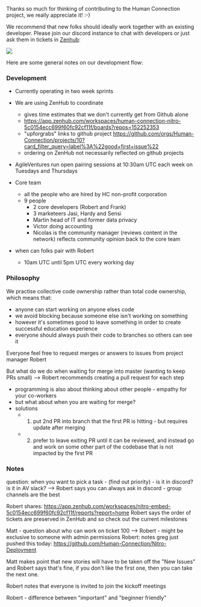 Thanks so much for thinking of contributing to the Human Connection project, we really appreciate it! :-)

We recommend that new folks should ideally work together with an existing developer.  Please join our discord instance to chat with developers or just ask them in tickets in [Zenhub](https://app.zenhub.com/workspaces/human-connection-nitro-5c0154ecc699f60fc92cf11f/boards?repos=152252353):

![](https://dl.dropbox.com/s/vbmcihkduy9dhko/Screenshot%202019-01-03%2015.50.11.png?dl=0)

Here are some general notes on our development flow:

### Development 

* Currently operating in two week sprints
* We are using ZenHub to coordinate
  - gives time estimates that we don't currently get from Github alone
  - https://app.zenhub.com/workspaces/human-connection-nitro-5c0154ecc699f60fc92cf11f/boards?repos=152252353
  - "upforgrabs" links to github project https://github.com/orgs/Human-Connection/projects/10?card_filter_query=label%3A%22good+first+issue%22
  - ordering on ZenHub not necessarily reflected on github projects

* AgileVentures run open pairing sessions at 10:30am UTC each week on Tuesdays and Thursdays

* Core team
  - all the people who are hired by HC non-profit corporation
  - 9 people
    - 2 core developers (Robert and Frank)
    - 3 marketeers Jasi, Hardy and Sensi
    - Martin head of IT and former data privacy
    - Victor doing accounting
    - Nicolas is the community manager (reviews content in the network) reflects community opinion back to the core team
    
* when can folks pair with Robert
  - 10am UTC until 5pm UTC every working day
  
### Philosophy

We practise collective code ownership rather than total code ownership, which means that:

* anyone can start working on anyone elses code
* we avoid blocking because someone else isn't working on something
* however it's sometimes good to leave something in order to create successful education experience
* everyone should always push their code to branches so others can see it

Everyone feel free to request merges or answers to issues from project manager Robert

But what do we do when waiting for merge into master (wanting to keep PRs small)
  --> Robert recommends creating a pull request for each step
 - programming is also about thinking about other people - empathy for your co-workers
  - but what about when you are waiting for merge?
  - solutions
    - 1) put 2nd PR into branch that the first PR is hitting - but requires update after merging
    - 2) prefer to leave exiting PR until it can be reviewed, and instead go and work on some other part of the codebase that is not impacted by the first PR
    
### Notes

question: when you want to pick a task - (find out priority) - is it in discord? is it in AV slack? --> Robert says you can always ask in discord - group channels are the best

Robert shares: https://app.zenhub.com/workspaces/nitro-embed-5c0154ecc699f60fc92cf11f/reports?report=home
Robert says the order of tickets are preserved in ZenHub and so check out the current milestones

Matt - question about who can work on ticket 100 --> Robert - might be exclusive to someone with admin permissions
Robert: notes greg just pushed this today: https://github.com/Human-Connection/Nitro-Deployment

Matt makes point that new stories will have to be taken off the "New Issues" and Robert says that's fine, if you don't like the first one, then you can take the next one.

Robert notes that everyone is invited to join the kickoff meetings

Robert - difference between "important" and "beginner friendly"


